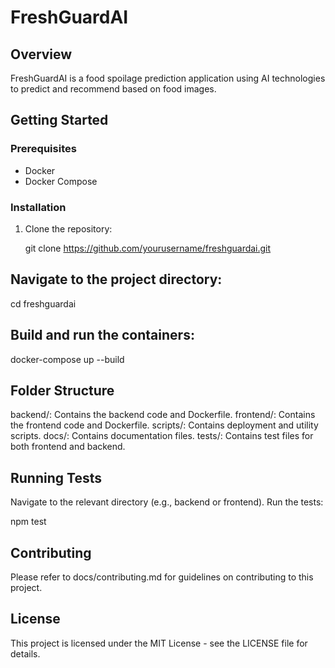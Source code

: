 # FreshGuardAI

## Overview
FreshGuardAI is a food spoilage prediction application using AI technologies to predict and recommend based on food images.

## Getting Started

### Prerequisites
- Docker
- Docker Compose

### Installation

1. Clone the repository:

   git clone https://github.com/yourusername/freshguardai.git

## Navigate to the project directory:
cd freshguardai

## Build and run the containers:

docker-compose up --build

## Folder Structure
backend/: Contains the backend code and Dockerfile.
frontend/: Contains the frontend code and Dockerfile.
scripts/: Contains deployment and utility scripts.
docs/: Contains documentation files.
tests/: Contains test files for both frontend and backend.

## Running Tests
Navigate to the relevant directory (e.g., backend or frontend).
Run the tests:

npm test

## Contributing
Please refer to docs/contributing.md for guidelines on contributing to this project.

## License
This project is licensed under the MIT License - see the LICENSE file for details.